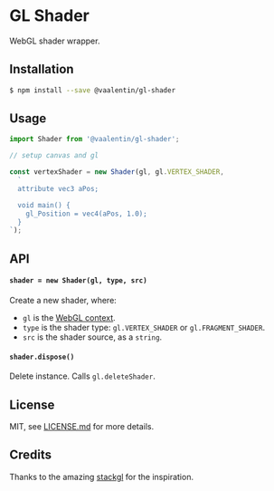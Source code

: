 # GL Shader

WebGL shader wrapper.

## Installation

```sh
$ npm install --save @vaalentin/gl-shader
```

## Usage

```js
import Shader from '@vaalentin/gl-shader';

// setup canvas and gl

const vertexShader = new Shader(gl, gl.VERTEX_SHADER,
  `
  attribute vec3 aPos;

  void main() {
    gl_Position = vec4(aPos, 1.0);
  }
`);
```

## API

#### `shader = new Shader(gl, type, src)`

Create a new shader, where:
- `gl` is the [WebGL context](https://github.com/vaalentin/gl-context).
- `type` is the shader type: `gl.VERTEX_SHADER` or `gl.FRAGMENT_SHADER`.
- `src` is the shader source, as a `string`.

#### `shader.dispose()`

Delete instance. Calls `gl.deleteShader`.

## License

MIT, see [LICENSE.md](https://github.com/vaalentin/gl-shader/blob/master/LICENSE.md) for more details.

## Credits

Thanks to the amazing [stackgl](http://stack.gl/) for the inspiration.
